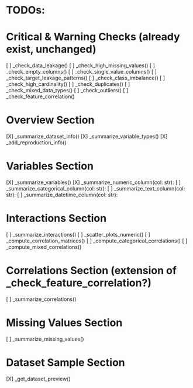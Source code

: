 # TODOs:

# Critical & Warning Checks (already exist, unchanged)
[ ] _check_data_leakage()
[ ] _check_high_missing_values()
[ ] _check_empty_columns()
[ ] _check_single_value_columns()
[ ] _check_target_leakage_patterns()
[ ] _check_class_imbalance()
[ ] _check_high_cardinality()
[ ] _check_duplicates()
[ ] _check_mixed_data_types()
[ ] _check_outliers()
[ ] _check_feature_correlation()

# Overview Section
[X] _summarize_dataset_info()
[X] _summarize_variable_types()
[X] _add_reproduction_info()

# Variables Section
[X] _summarize_variables()
    [X] _summarize_numeric_column(col: str):
    [ ] _summarize_categorical_column(col: str):
    [ ] _summarize_text_column(col: str):
    [ ] _summarize_datetime_column(col: str):

# Interactions Section
[ ] _summarize_interactions()
    [ ] _scatter_plots_numeric()
    [ ] _compute_correlation_matrices()
    [ ] _compute_categorical_correlations()
    [ ] _compute_mixed_correlations()

# Correlations Section (extension of _check_feature_correlation?)
[ ] _summarize_correlations()

# Missing Values Section
[ ] _summarize_missing_values()

# Dataset Sample Section
[X] _get_dataset_preview()